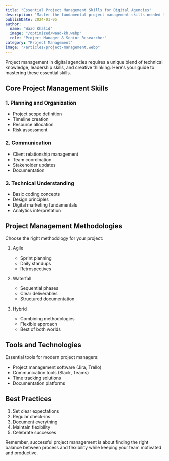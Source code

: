 ```yaml
---
title: "Essential Project Management Skills for Digital Agencies"
description: "Master the fundamental project management skills needed to successfully lead digital projects and teams in modern agencies."
publishDate: 2024-01-05
author:
  name: "Waad Khalid"
  image: "/optimized/waad-kh.webp"
  role: "Project Manager & Senior Researcher"
category: "Project Management"
image: "/articles/project-management.webp"
---
```


Project management in digital agencies requires a unique blend of technical knowledge, leadership skills, and creative thinking. Here's your guide to mastering these essential skills.

## Core Project Management Skills

### 1. Planning and Organization
- Project scope definition
- Timeline creation
- Resource allocation
- Risk assessment

### 2. Communication
- Client relationship management
- Team coordination
- Stakeholder updates
- Documentation

### 3. Technical Understanding
- Basic coding concepts
- Design principles
- Digital marketing fundamentals
- Analytics interpretation

## Project Management Methodologies

Choose the right methodology for your project:

1. Agile
   - Sprint planning
   - Daily standups
   - Retrospectives

2. Waterfall
   - Sequential phases
   - Clear deliverables
   - Structured documentation

3. Hybrid
   - Combining methodologies
   - Flexible approach
   - Best of both worlds

## Tools and Technologies

Essential tools for modern project managers:

- Project management software (Jira, Trello)
- Communication tools (Slack, Teams)
- Time tracking solutions
- Documentation platforms

## Best Practices

1. Set clear expectations
2. Regular check-ins
3. Document everything
4. Maintain flexibility
5. Celebrate successes

Remember, successful project management is about finding the right balance between process and flexibility while keeping your team motivated and productive.
